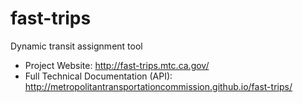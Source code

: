 # fast-trips
Dynamic transit assignment tool

 * Project Website: http://fast-trips.mtc.ca.gov/
 * Full Technical Documentation (API): http://metropolitantransportationcommission.github.io/fast-trips/
